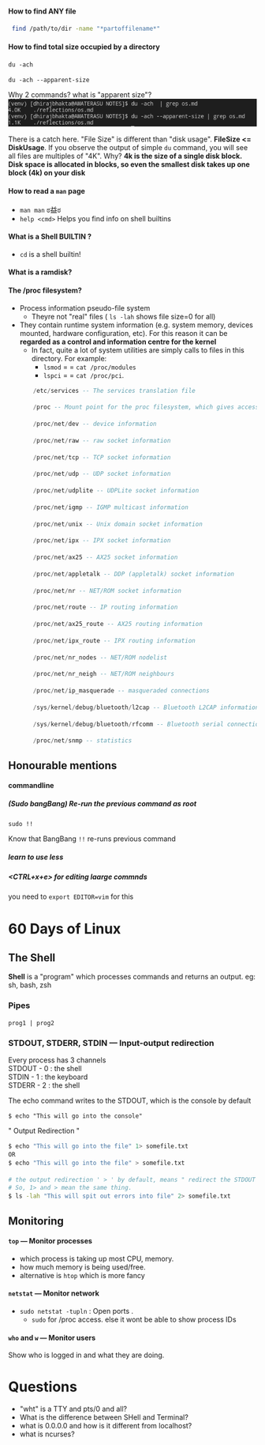 
#### How to find ANY file 
```bash
 find /path/to/dir -name "*partoffilename*"
```

#### How to find total size occupied by a directory
`du -ach`

`du -ach --apparent-size`

Why 2 commands?  what is "apparent size"?
![](assets/linux-tips-01.png)

There is a catch here. "File Size" is different than "disk usage". **FileSize <= DiskUsage**. If you observe the output of simple `du` command, you will see all files are multiples of "4K". Why?
**4k is the size of a single disk block. Disk space is allocated in blocks, so even the smallest disk takes up one block (4k) on your disk**

#### How to read a `man` page
- `man man` ಠ益ಠ
- `help <cmd>` Helps you find info on shell builtins


####  What is a Shell BUILTIN ?
- `cd` is a shell builtin!

####  What is a ramdisk?

#### The /proc filesystem?
- Process information pseudo-file system
    - Theyre not "real" files ( `ls -lah` shows file size=0 for all)
- They contain runtime system information (e.g. system memory, devices mounted, hardware configuration, etc). For this reason it can be **regarded as a control and information centre for the kernel**
    - In fact, quite a lot of system utilities are simply calls to files in this directory. For example:
        - `lsmod`  = =  `cat /proc/modules`
        - `lspci`  = = `cat /proc/pci`. 

```haskell
       /etc/services -- The services translation file

       /proc -- Mount point for the proc filesystem, which gives access to kernel status information via the following files.

       /proc/net/dev -- device information

       /proc/net/raw -- raw socket information

       /proc/net/tcp -- TCP socket information

       /proc/net/udp -- UDP socket information

       /proc/net/udplite -- UDPLite socket information

       /proc/net/igmp -- IGMP multicast information

       /proc/net/unix -- Unix domain socket information

       /proc/net/ipx -- IPX socket information

       /proc/net/ax25 -- AX25 socket information

       /proc/net/appletalk -- DDP (appletalk) socket information

       /proc/net/nr -- NET/ROM socket information

       /proc/net/route -- IP routing information

       /proc/net/ax25_route -- AX25 routing information

       /proc/net/ipx_route -- IPX routing information

       /proc/net/nr_nodes -- NET/ROM nodelist

       /proc/net/nr_neigh -- NET/ROM neighbours

       /proc/net/ip_masquerade -- masqueraded connections

       /sys/kernel/debug/bluetooth/l2cap -- Bluetooth L2CAP information

       /sys/kernel/debug/bluetooth/rfcomm -- Bluetooth serial connections

       /proc/net/snmp -- statistics
```


## Honourable mentions
#### commandline
##### (Sudo bangBang) Re-run the previous command as root
`sudo !!`

Know that BangBang `!!` re-runs previous command

##### learn to use less

##### <CTRL+x+e>  for editing laarge commnds 
you need to `export EDITOR=vim` for this


# 60 Days of Linux

## The Shell
**Shell**  is a "program"  which processes commands and returns an output. eg: sh, bash, zsh<br>



### Pipes
```
prog1 | prog2
```

### STDOUT, STDERR, STDIN &mdash; Input-output redirection
Every process has 3 channels<br>
STDOUT - 0 : the shell<br>
STDIN  - 1 : the keyboard<br>
STDERR - 2 : the shell<br>

The echo command writes to the STDOUT, which is the console by default
```shell
$ echo "This will go into the console"
```
" Output Redirection "
```bash
$ echo "This will go into the file" 1> somefile.txt
OR
$ echo "This will go into the file" > somefile.txt

# the output redirection ' > ' by default, means " redirect the STDOUT
# So, 1> and > mean the same thing.
$ ls -lah "This will spit out errors into file" 2> somefile.txt

```





## Monitoring

#### `top` &mdash; Monitor processes
- which process is taking up most CPU, memory.
- how much memory is being used/free.
- alternative is `htop` which is more fancy

#### `netstat` &mdash; Monitor network
- `sudo netstat -tupln`  : Open ports .
    - `sudo` for /proc access. else it wont be able to show process IDs

#### `who` and `w` &mdash; Monitor users
Show who is logged in and what they are doing.


# Questions
- "wht" is a TTY and pts/0 and all?
- What is the difference between SHell and Terminal?
- what is 0.0.0.0 and how is it different from localhost?
- what is ncurses? 